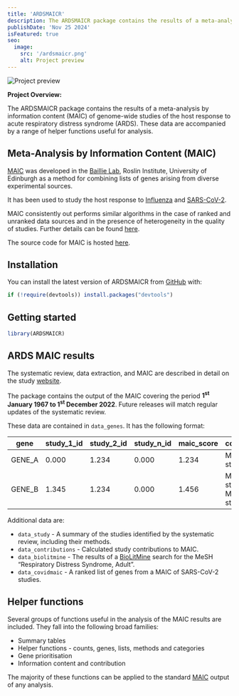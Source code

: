 ```yaml
---
title: 'ARDSMAICR'
description: The ARDSMAICR package contains the results of a meta-analysis by information content (MAIC) of genome-wide studies of the host response to acute respiratory distress syndrome (ARDS). These data are accompanied by a range of helper functions useful for analysis.
publishDate: 'Nov 25 2024'
isFeatured: true
seo:
  image:
    src: '/ardsmaicr.png'
    alt: Project preview
---
```

![Project preview](/ardsmaicr.png)

**Project Overview:**

The ARDSMAICR package contains the results of a meta-analysis by information content (MAIC) of genome-wide studies of the host response to acute respiratory distress syndrome (ARDS). These data are accompanied by a range of helper functions useful for analysis.

## Meta-Analysis by Information Content (MAIC)

[MAIC](https://github.com/baillielab/maic) was developed in the [Baillie Lab](https://baillielab.net), Roslin Institute, University of Edinburgh as a method for combining lists of genes arising from diverse experimental sources.

It has been used to study the host response to [Influenza](https://doi.org/10.1038/s41467-019-13965-x) and [SARS-CoV-2](https://doi.org/10.1038/s41586-020-03065-y).

MAIC consistently out performs similar algorithms in the case of ranked and unranked data sources and in the presence of heterogeneity in the quality of studies. Further details can be found [here](https://doi.org/10.1093/bioinformatics/btac621).

The source code for MAIC is hosted [here](https://github.com/baillielab/maic).

## Installation

You can install the latest version of ARDSMAICR from
[GitHub](https://github.com/) with:

``` r
if (!require(devtools)) install.packages("devtools")
```

## Getting started

``` r
library(ARDSMAICR)
```

## ARDS MAIC results

The systematic review, data extraction, and MAIC are described in detail
on the study [website](https://ardsmaic.site44.com).

The package contains the output of the MAIC covering the period
**1<sup>st</sup> January 1967 to 1<sup>st</sup> December 2022**. Future
releases will match regular updates of the systematic review.

These data are contained in `data_genes`. It has the following format:

| gene   | study_1_id | study_2_id | study_n_id | maic_score | contributors                               |
|--------|------------|------------|------------|------------|--------------------------------------------|
| GENE_A | 0.000      | 1.234      | 0.000      | 1.234      | METHOD_1: study_2_id                       |
| GENE_B | 1.345      | 1.234      | 0.000      | 1.456      | METHOD_1: study_2_id, METHOD_2: study_id_1 |

Additional data are:

- `data_study` - A summary of the studies identified by the systematic
  review, including their methods.
- `data_contributions` - Calculated study contributions to MAIC.
- `data_biolitmine` - The results of a [BioLitMine]() search for the
  MeSH “Respiratory Distress Syndrome, Adult”.
- `data_covidmaic` - A ranked list of genes from a MAIC of SARS-CoV-2
  studies.

## Helper functions

Several groups of functions useful in the analysis of the MAIC results
are included. They fall into the following broad families:

- Summary tables
- Helper functions - counts, genes, lists, methods and categories
- Gene prioritisation
- Information content and contribution

The majority of these functions can be applied to the standard
[MAIC](https://github.com/baillielab/maic) output of any analysis.